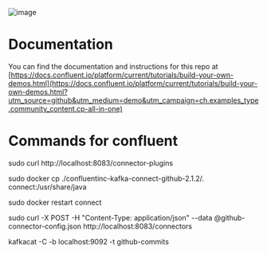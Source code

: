 ![image](../images/confluent-logo-300-2.png)
  
# Documentation

You can find the documentation and instructions for this repo at [https://docs.confluent.io/platform/current/tutorials/build-your-own-demos.html](https://docs.confluent.io/platform/current/tutorials/build-your-own-demos.html?utm_source=github&utm_medium=demo&utm_campaign=ch.examples_type.community_content.cp-all-in-one)


# Commands for confluent

sudo curl http://localhost:8083/connector-plugins

sudo docker cp ./confluentinc-kafka-connect-github-2.1.2/. connect:/usr/share/java

sudo docker restart connect

sudo curl -X POST -H "Content-Type: application/json" --data @github-connector-config.json http://localhost:8083/connectors

kafkacat -C -b localhost:9092 -t github-commits
